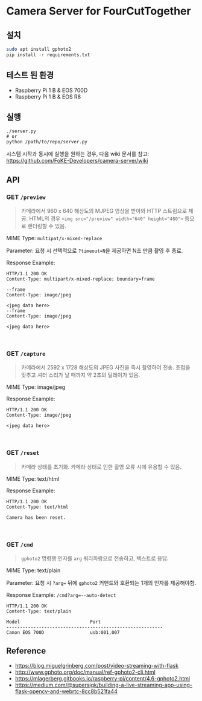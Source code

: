 # Camera Server for FourCutTogether

## 설치

```sh
sudo apt install gphoto2
pip install -r requirements.txt
```

## 테스트 된 환경
- Raspberry Pi 1 B & EOS 700D
- Raspberry Pi 1 B & EOS R8

## 실행

```
./server.py
# or
python /path/to/repo/server.py
```

시스템 시작과 동시에 실행을 원하는 경우, 다음 wiki 문서를 참고: https://github.com/FoKE-Developers/camera-server/wiki

## API

### GET `/preview`

> 카메라에서 960 x 640 해상도의 MJPEG 영상을 받아와 HTTP 스트림으로 제공.
> HTML의 경우 `<img src="/preview" width="640" height="480">` 등으로 렌더링할 수 있음.

MIME Type: `multipat/x-mixed-replace`

Parameter: 요청 시 선택적으로 `?timeout=N`을 제공하면 N초 만큼 촬영 후 종료.

Response Example:
```
HTTP/1.1 200 OK
Content-Type: multipart/x-mixed-replace; boundary=frame

--frame
Content-Type: image/jpeg

<jpeg data here>
--frame
Content-Type: image/jpeg

<jpeg data here>
```
<br>

### GET `/capture`

> 카메라에서 2592 x 1728 해상도의 JPEG 사진을 즉시 촬영하여 전송.
> 초점을 맞추고 셔터 소리가 날 때까지 약 2초의 딜레이가 있음.

MIME Type: image/jpeg

Response Example:
```
HTTP/1.1 200 OK
Content-Type: image/jpeg

<jpeg data here>
```
<br>

### GET `/reset`

> 카메라 상태를 초기화. 카메라 상태로 인한 촬영 오류 시에 유용할 수 있음.

MIME Type: text/html

Response Example:
```
HTTP/1.1 200 OK
Content-Type: text/html

Camera has been reset.
```
<br>

### GET `/cmd`

> `gphoto2` 명령행 인자를 `arg` 쿼리파람으로 전송하고, 텍스트로 응답.

MIME Type: text/plain

Parameter: 요청 시 `?arg=` 뒤에 `gphoto2` 커맨드와 호환되는 1개의 인자를 제공해야함.

Response Example: `/cmd?arg=--auto-detect`
```
HTTP/1.1 200 OK
Content-Type: text/plain

Model                          Port
----------------------------------------------------------
Canon EOS 700D                 usb:001,007
```

## Reference
- https://blog.miguelgrinberg.com/post/video-streaming-with-flask
- http://www.gphoto.org/doc/manual/ref-gphoto2-cli.html
- https://mlagerberg.gitbooks.io/raspberry-pi/content/4.6-gphoto2.html
- https://medium.com/@supersjgk/building-a-live-streaming-app-using-flask-opencv-and-webrtc-8cc8b521fa44
